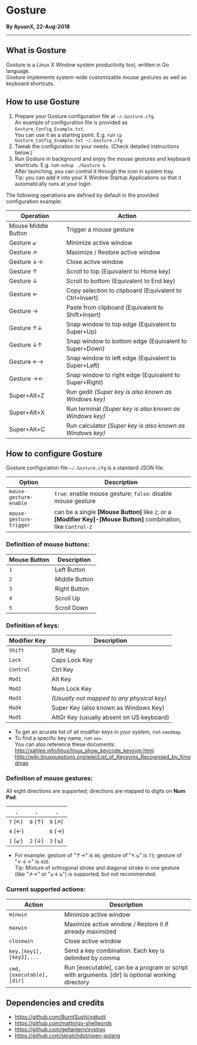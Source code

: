 # Gosture
**By AyuanX, 22-Aug-2018**
___________________

## What is Gosture
Gosture is a Linux X Window system productivity tool, written in Go language.  
Gosture implements system-wide customizable mouse gestures as well as keyboard shortcuts. 

## How to use Gosture
1. Prepare your Gosture configuration file at `~/.Gosture.cfg`.  
   An example of configuration file is provided as `Gosture_Config_Example.txt`.  
   You can use it as a starting point. E.g. run `cp Gosture_Config_Example.txt ~/.Gosture.cfg`
2. Tweak the configuration to your needs. (Check detailed instructions below.)
3. Run Gosture in background and enjoy the mouse gestures and keyboard shortcuts. E.g. run `nohup ./Gosture &`  
   After launching, you can control it through the icon in system tray.  
   Tip: you can add it into your X Window Startup Applications so that it automatically runs at your login.

The following operations are defined by default in the provided configuration example:

Operation | Action  
--------- | ------
Mouse Middle Button | Trigger a mouse gesture
Gesture ↙ | Minimize active window
Gesture ↗ | Maximize / Restore active window
Gesture ↓→ | Close active window
Gesture ↑ | Scroll to top (Equivalent to Home key)
Gesture ↓ | Scroll to bottom (Equivalent to End key)
Gesture ← | Copy selection to clipboard (Equivalent to Ctrl+Insert)
Gesture → | Paste from clipboard (Equivalent to Shift+Insert)
Gesture ↑↓ | Snap window to top edge (Equivalent to Super+Up)
Gesture ↓↑ | Snap window to bottom edge (Equivalent to Super+Down)
Gesture ←→ | Snap window to left edge (Equivalent to Super+Left)
Gesture →← | Snap window to right edge (Equivalent to Super+Right)
Super+Alt+Z | Run gedit *(Super key is also known as Windows key)*
Super+Alt+X | Run terminal *(Super key is also known as Windows key)*
Super+Alt+C | Run calculator *(Super key is also known as Windows key)*

## How to configure Gosture
Gosture configuration file `~/.Gosture.cfg` is a standard JSON file.

Option | Description
------ | -----------
`mouse-gesture-enable`  |	`true`: enable mouse gesture; `false`: disable mouse gesture
`mouse-gesture-trigger` |	can be a single **[Mouse Button]** like `2`; or a **[Modifier Key]-[Mouse Button]** combination, like `Control-2`

### Definition of mouse buttons:

Mouse Button | Description
--- | ---
`1` | Left Button
`2` | Middle Button
`3` | Right Button
`4` | Scroll Up
`5` | Scroll Down

### Definition of keys:

Modifier Key | Description
------------ | -----------
`Shift` | Shift Key
`Lock` | Caps Lock Key
`Control` | Ctrl Key
`Mod1` | Alt Key
`Mod2` | Num Lock Key
`Mod3` | *(Usually not mapped to any physical key)*
`Mod4` | Super Key (also known as Windows Key) 
`Mod5` | AltGr Key (usually absent on US keyboard) 
* To get an acurate list of all modifier keys in your system, run `xmodmap`.
* To find a specific key name, run `xev`.  
   You can also reference these documents:  
   http://xahlee.info/linux/linux_show_keycode_keysym.html  
   http://wiki.linuxquestions.org/wiki/List_of_Keysyms_Recognised_by_Xmodmap

### Definition of mouse gestures:
All eight directions are supported; directions are mapped to digits on **Num Pad**.

.       | .       | .
 ------ | ------- | ------
`7` (↖) | `8` (↑) | `9` (↗)
`4` (←) |         | `6` (→)
`1` (↙) | `2` (↓) | `3` (↘)
* For example: gesture of "↑→" is `86`; gesture of "↖↘" is `73`; gesture of "←↓→" is `426`.  
  Tip: Mixture of orthogonal stroke and diagonal stroke in one gesture (like "↗→" or "↙↓↘") is supported, but not recommended.


### Current supported actions:

Action | Description
------ | -----------
`minwin`    | Minimize active window
`maxwin`    | Maximize active window / Restore it if already maximized
`closewin` | Close active window
`key,[key1],[key2],...` | Send a key combination. Each key is delimited by comma
`cmd,[executable],[dir]`	| Run [executable], can be a program or script with arguments. [dir] is optional working directory

## Dependencies and credits
* https://github.com/BurntSushi/xgbutil
* https://github.com/mattn/go-shellwords
* https://github.com/getlantern/systray
* https://github.com/skratchdot/open-golang

